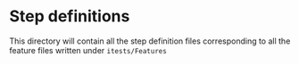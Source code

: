 # Step definitions

This directory will contain all the step definition 
files corresponding to all the feature files written 
under `itests/Features`